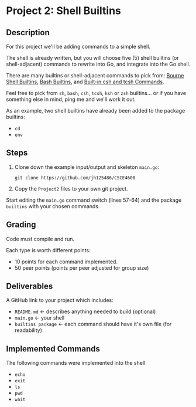 # Project 2: Shell Builtins

## Description

For this project we'll be adding commands to a simple shell. 

The shell is already written, but you will choose five (5) shell builtins (or shell-adjacent) commands to rewrite into Go, and integrate into the Go shell.

There are many builtins or shell-adjacent commands to pick from: 
[Bourne Shell Builtins](https://www.gnu.org/software/bash/manual/html_node/Bourne-Shell-Builtins.html), 
[Bash Builtins](https://www.gnu.org/software/bash/manual/html_node/Bash-Builtins.html,), and 
[Built-in csh and tcsh Commands](https://docstore.mik.ua/orelly/linux/lnut/ch08_09.htm).

Feel free to pick from `sh`, `bash`, `csh`, `tcsh`, `ksh` or `zsh` builtins... or if you have something else in mind, ping me and we'll work it out.

As an example, two shell builtins have already been added to the package builtins:

- `cd`
- `env`

## Steps

1. Clone down the example input/output and skeleton `main.go`:

    `git clone https://github.com/jh125486/CSCE4600`
 
2. Copy the `Project2` files to your own git project.

Start editing the `main.go` command switch (lines 57-64) and the package `builtins` with your chosen commands.

## Grading

Code must compile and run.

Each type is worth different points:

- 10 points for each command implemented.
- 50 peer points (points per peer adjusted for group size)

## Deliverables

A GitHub link to your project which includes:

- `README.md` <- describes anything needed to build (optional)
- `main.go` <- your shell
- `builtins package` <- each command should have it's own file (for readability)

## Implemented Commands

The following commands were implemented into the shell

- `echo`
- `exit`
- `ls`
- `pwd`
- `wait`
